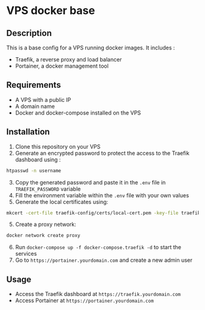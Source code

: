 # VPS docker base

## Description
This is a base config for a VPS running docker images. It includes :
- Traefik, a reverse proxy and load balancer
- Portainer, a docker management tool

## Requirements
- A VPS with a public IP
- A domain name
- Docker and docker-compose installed on the VPS

## Installation
1. Clone this repository on your VPS
2. Generate an encrypted password to protect the access to the Traefik dashboard using :
```bash
htpasswd -n username
```
3. Copy the generated password and paste it in the `.env` file in `TRAEFIK_PASSWORD` variable
4. Fill the environment variable within the `.env` file with your own values
5. Generate the local certificates using:
```bash
mkcert -cert-file traefik-config/certs/local-cert.pem -key-file traefik-config/certs/local-key.pem "*.docker.localhost" "*.local"
```
5. Create a proxy network: 
```bash
docker network create proxy
```
6. Run `docker-compose up -f docker-compose.traefik -d` to start the services
7. Go to `https://portainer.yourdomain.com` and create a new admin user

## Usage
- Access the Traefik dashboard at `https://traefik.yourdomain.com`
- Access Portainer at `https://portainer.yourdomain.com`
